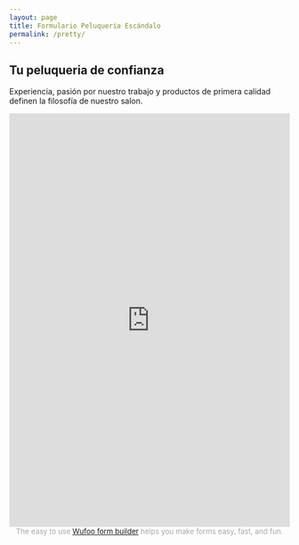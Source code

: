 ```yaml
---
layout: page
title: Formulario Peluquería Escándalo
permalink: /pretty/
---
```


<section class="container mod-intro text-center">
		<h1>Tu peluqueria de confianza</h1>
		<p class="large-text">Experiencia, pasión por nuestro trabajo y productos de primera calidad<br> definen la filosofía de nuestro salon.</p>
	</section>
	<article class="container">
		<iframe height="743" allowTransparency="true" frameborder="0" scrolling="no" style="width:100%;border:none"  src="https://saramiguel.wufoo.com/embed/z17hhplr1iz7zyo/"><a href="https://saramiguel.wufoo.com/forms/z17hhplr1iz7zyo/">Fill out my Wufoo form!</a></iframe><div id="wuf-adv" style="font-family:inherit;font-size: small;color:#a7a7a7;text-align:center;display:block;"><span class="notranslate">The easy to use <a href="http://www.wufoo.com/form-builder/">Wufoo form builder</a> helps you make forms easy, fast, and fun.</span>
		</div>
	</article>
